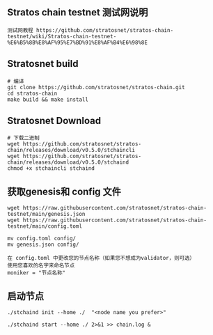 ## Stratos chain testnet 测试网说明
```
测试网教程 https://github.com/stratosnet/stratos-chain-testnet/wiki/Stratos-chain-testnet-%E6%B5%8B%E8%AF%95%E7%BD%91%E8%AF%B4%E6%98%8E
```

## Stratosnet build
```
# 编译
git clone https://github.com/stratosnet/stratos-chain.git
cd stratos-chain
make build && make install
```
## Stratosnet Download

```
# 下载二进制
wget https://github.com/stratosnet/stratos-chain/releases/download/v0.5.0/stchaincli
wget https://github.com/stratosnet/stratos-chain/releases/download/v0.5.0/stchaind
chmod +x stchaincli stchaind
```


## 获取genesis和 config 文件
```
wget https://raw.githubusercontent.com/stratosnet/stratos-chain-testnet/main/genesis.json
wget https://raw.githubusercontent.com/stratosnet/stratos-chain-testnet/main/config.toml

mv config.toml config/
mv genesis.json config/
```
```
在 config.toml 中更改您的节点名称（如果您不想成为validator，则可选）
使用您喜欢的名字来命名节点
moniker = "节点名称"
```
## 启动节点
```
./stchaind init --home ./  "<node name you prefer>"

./stchaind start --home ./ 2>&1 >> chain.log &
```
